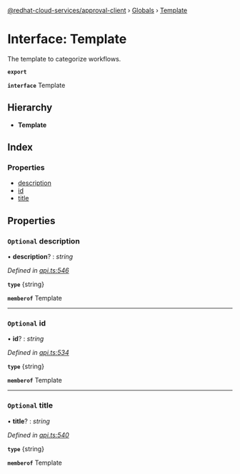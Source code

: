 [@redhat-cloud-services/approval-client](../README.md) › [Globals](../globals.md) › [Template](template.md)

# Interface: Template

The template to categorize workflows.

**`export`** 

**`interface`** Template

## Hierarchy

* **Template**

## Index

### Properties

* [description](template.md#optional-description)
* [id](template.md#optional-id)
* [title](template.md#optional-title)

## Properties

### `Optional` description

• **description**? : *string*

*Defined in [api.ts:546](https://github.com/RedHatInsights/javascript-clients/blob/master/packages/approval/api.ts#L546)*

**`type`** {string}

**`memberof`** Template

___

### `Optional` id

• **id**? : *string*

*Defined in [api.ts:534](https://github.com/RedHatInsights/javascript-clients/blob/master/packages/approval/api.ts#L534)*

**`type`** {string}

**`memberof`** Template

___

### `Optional` title

• **title**? : *string*

*Defined in [api.ts:540](https://github.com/RedHatInsights/javascript-clients/blob/master/packages/approval/api.ts#L540)*

**`type`** {string}

**`memberof`** Template
